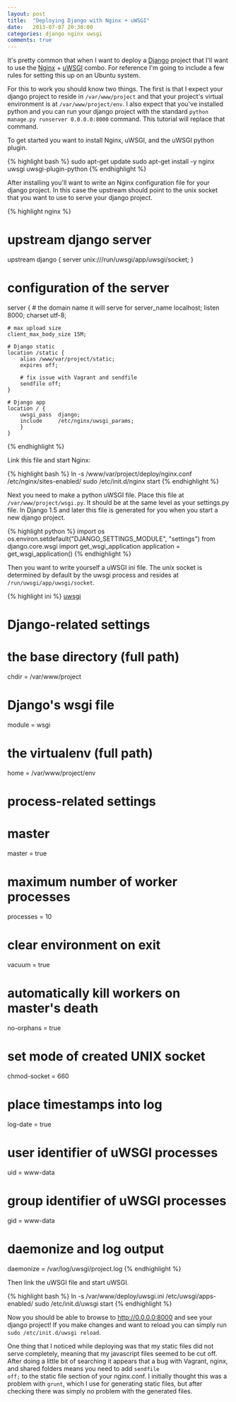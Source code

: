 ```yaml
---
layout: post
title:  "Deploying Django with Nginx + uWSGI"
date:   2013-07-07 20:30:00
categories: django nginx uwsgi
comments: true
---
```


It's pretty common that when I want to deploy a [Django][django] project
that I'll want to use the [Nginx][nginx] + [uWSGI][uwsgi] combo.  For reference
I'm going to include a few rules for setting this up on an Ubuntu system.

For this to work you should know two things.  The first is that I expect your
django project to reside in <code>/var/www/project</code> and that your
project's virtual environment is at <code>/var/www/project/env</code>.  I also
expect that you've installed python and you can run your django project
with the standard <code>python manage.py runserver 0.0.0.0:8000</code> command.
This tutorial will replace that command.

To get started you want to install Nginx, uWSGI, and the uWSGI python plugin.

{% highlight bash %}
sudo apt-get update
sudo apt-get install -y nginx uwsgi uwsgi-plugin-python
{% endhighlight %}

After installing you'll want to write an Nginx configuration file for your
django project.  In this case the upstream should point to the unix
socket that you want to use to serve your django project.

{% highlight nginx %}
# upstream django server
upstream django {
    server unix:///run/uwsgi/app/uwsgi/socket;
    }

# configuration of the server
server {
    # the domain name it will serve for
    server_name localhost;
    listen      8000;
    charset     utf-8;

    # max upload size
    client_max_body_size 15M;

    # Django static
    location /static {
        alias /www/var/project/static;
        expires off;

        # fix issue with Vagrant and sendfile
        sendfile off;
    }

    # Django app
    location / {
        uwsgi_pass  django;
        include     /etc/nginx/uwsgi_params;
        }
    }
{% endhighlight %}

Link this file and start Nginx:

{% highlight bash %}
ln -s /www/var/project/deploy/nginx.conf /etc/nginx/sites-enabled/
sudo /etc/init.d/nginx start
{% endhighlight %}

Next you need to make a python uWSGI file.  Place this file at
<code>/var/www/project/wsgi.py</code>.  It should be at the same level
as your settings.py file.  In Django 1.5 and later this file is generated
for you when you start a new django project.

{% highlight python %}
import os
os.environ.setdefault("DJANGO_SETTINGS_MODULE", "settings")
from django.core.wsgi import get_wsgi_application
application = get_wsgi_application()
{% endhighlight %}

Then you want to write yourself a uWSGI ini file.  The unix socket is
determined by default by the uwsgi process and resides at 
<code>/run/uwsgi/app/uwsgi/socket</code>.

{% highlight ini %}
[uwsgi]

##
# Django-related settings
##

# the base directory (full path)
chdir           = /var/www/project
# Django's wsgi file
module          = wsgi
# the virtualenv (full path)
home            = /var/www/project/env

##
# process-related settings
##

# master
master          = true
# maximum number of worker processes
processes       = 10
# clear environment on exit
vacuum          = true
# automatically kill workers on master's death
no-orphans      = true
# set mode of created UNIX socket
chmod-socket    = 660
# place timestamps into log
log-date        = true
# user identifier of uWSGI processes
uid             = www-data
# group identifier of uWSGI processes
gid             = www-data
# daemonize and log output
daemonize       = /var/log/uwsgi/project.log
{% endhighlight %}

Then link the uWSGI file and start uWSGI.

{% highlight bash %}
ln -s /var/www/deploy/uwsgi.ini /etc/uwsgi/apps-enabled/
sudo /etc/init.d/uwsgi start
{% endhighlight %}

Now you should be able to browse to http://0.0.0.0:8000 and see your
django project!  If you make changes and want to reload you can simply run
<code>sudo /etc/init.d/uwsgi reload</code>.

One thing that I noticed while deploying was that my static files did not serve
completely, meaning that my javascript files seemed to be cut off.  After doing
a little bit of searching it appears that a bug with Vagrant, nginx, and shared
folders means you need to add <code>sendfile off;</code> to the static file
section of your nginx.conf.  I initially thought this was a problem with
<code>grunt</code>, which I use for generating static files, but after checking
there was simply no problem with the generated files.

[django]: https://docs.djangoproject.com
[nginx]: http://nginx.org/en/docs/
[uwsgi]: https://uwsgi-docs.readthedocs.org/en/latest/
